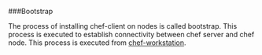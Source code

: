 ###Bootstrap

The process of installing chef-client on nodes is called bootstrap. This process is executed to establish connectivity between chef server and chef node. This process is executed from [chef-workstation](https://github.com/ManishDevops/Chef-Starter-Guide/blob/master/Chef-Workstation-Setup.md). 
